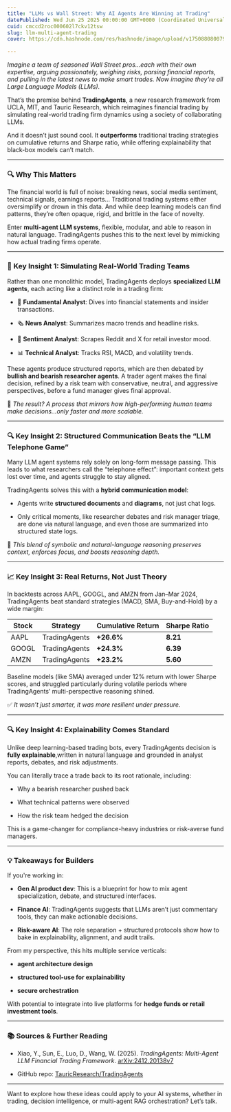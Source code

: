```yaml
---
title: "LLMs vs Wall Street: Why AI Agents Are Winning at Trading"
datePublished: Wed Jun 25 2025 00:00:00 GMT+0000 (Coordinated Universal Time)
cuid: cmccd2roc000602l7ckv12tsw
slug: llm-multi-agent-trading
cover: https://cdn.hashnode.com/res/hashnode/image/upload/v1750880800795/a0f5eab7-3383-4cb6-8d47-d1daa7fa46c4.png

---
```


*Imagine a team of seasoned Wall Street pros...each with their own expertise, arguing passionately, weighing risks, parsing financial reports, and pulling in the latest news to make smart trades. Now imagine they're all Large Language Models (LLMs).*

That’s the premise behind **TradingAgents**, a new research framework from UCLA, MIT, and Tauric Research, which reimagines financial trading by simulating real-world trading firm dynamics using a society of collaborating LLMs.

And it doesn’t just sound cool. It **outperforms** traditional trading strategies on cumulative returns and Sharpe ratio, while offering explainability that black-box models can’t match.

---

### 🔍 Why This Matters

The financial world is full of noise: breaking news, social media sentiment, technical signals, earnings reports… Traditional trading systems either oversimplify or drown in this data. And while deep learning models can find patterns, they’re often opaque, rigid, and brittle in the face of novelty.

Enter **multi-agent LLM systems**, flexible, modular, and able to reason in natural language. TradingAgents pushes this to the next level by mimicking how actual trading firms operate.

---

### 🧩 Key Insight 1: Simulating Real-World Trading Teams

Rather than one monolithic model, TradingAgents deploys **specialized LLM agents**, each acting like a distinct role in a trading firm:

* 🧾 **Fundamental Analyst**: Dives into financial statements and insider transactions.
    
* 🗞️ **News Analyst**: Summarizes macro trends and headline risks.
    
* 💬 **Sentiment Analyst**: Scrapes Reddit and X for retail investor mood.
    
* 📊 **Technical Analyst**: Tracks RSI, MACD, and volatility trends.
    

These agents produce structured reports, which are then debated by **bullish and bearish researcher agents**. A trader agent makes the final decision, refined by a risk team with conservative, neutral, and aggressive perspectives, before a fund manager gives final approval.

🧠 *The result? A process that mirrors how high-performing human teams make decisions...only faster and more scalable.*

---

### 🔍 Key Insight 2: Structured Communication Beats the “LLM Telephone Game”

Many LLM agent systems rely solely on long-form message passing. This leads to what researchers call the “telephone effect”: important context gets lost over time, and agents struggle to stay aligned.

TradingAgents solves this with a **hybrid communication model**:

* Agents write **structured documents** and **diagrams**, not just chat logs.
    
* Only critical moments, like researcher debates and risk manager triage, are done via natural language, and even those are summarized into structured state logs.
    

🧠 *This blend of symbolic and natural-language reasoning preserves context, enforces focus, and boosts reasoning depth.*

---

### 📈 Key Insight 3: Real Returns, Not Just Theory

In backtests across AAPL, GOOGL, and AMZN from Jan–Mar 2024, TradingAgents beat standard strategies (MACD, SMA, Buy-and-Hold) by a wide margin:

| Stock | Strategy | Cumulative Return | Sharpe Ratio |
| --- | --- | --- | --- |
| AAPL | TradingAgents | **+26.6%** | **8.21** |
| GOOGL | TradingAgents | **+24.3%** | **6.39** |
| AMZN | TradingAgents | **+23.2%** | **5.60** |

Baseline models (like SMA) averaged under 12% return with lower Sharpe scores, and struggled particularly during volatile periods where TradingAgents’ multi-perspective reasoning shined.

✅ *It wasn’t just smarter, it was more resilient under pressure.*

---

### 🔍 Key Insight 4: Explainability Comes Standard

Unlike deep learning-based trading bots, every TradingAgents decision is **fully explainable**,written in natural language and grounded in analyst reports, debates, and risk adjustments.

You can literally trace a trade back to its root rationale, including:

* Why a bearish researcher pushed back
    
* What technical patterns were observed
    
* How the risk team hedged the decision
    

This is a game-changer for compliance-heavy industries or risk-averse fund managers.

---

### 💡 Takeaways for Builders

If you're working in:

* **Gen AI product dev**: This is a blueprint for how to mix agent specialization, debate, and structured interfaces.
    
* **Finance AI**: TradingAgents suggests that LLMs aren’t just commentary tools, they can make actionable decisions.
    
* **Risk-aware AI**: The role separation + structured protocols show how to bake in explainability, alignment, and audit trails.
    

From my perspective, this hits multiple service verticals:

* **agent architecture design**
    
* **structured tool-use for explainability**
    
* **secure orchestration**
    

With potential to integrate into live platforms for **hedge funds or retail investment tools**.

---

### 📚 Sources & Further Reading

* Xiao, Y., Sun, E., Luo, D., Wang, W. (2025). *TradingAgents: Multi-Agent LLM Financial Trading Framework*. [arXiv:2412.20138v7](https://arxiv.org/abs/2412.20138v7)
    
* GitHub repo: [TauricResearch/TradingAgents](https://github.com/TauricResearch/TradingAgents)
    

---

Want to explore how these ideas could apply to your AI systems, whether in trading, decision intelligence, or multi-agent RAG orchestration? Let’s talk.